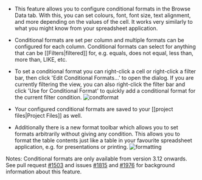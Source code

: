* This feature allows you to configure conditional formats in the Browse Data tab. With this, you can set colours, font, font size, text alignment, and more depending on the values of the cell. It works very similarly to what you might know from your spreadsheet application.

* Conditional formats are set per column and multiple formats can be configured for each column. Conditional formats can select for anything that can be [[Filters|filtered]] for, e.g. equals, does not equal, less than, more than, LIKE, etc.

* To set a conditional format you can right-click a cell or right-click a filter bar, then click 'Edit Conditional Formats...' to open the dialog. If you are currently filtering the view, you can also right-click the filter bar and click 'Use for Conditional Format' to quickly add a conditional format for the current filter condition.
![condformat](https://user-images.githubusercontent.com/3153504/76456084-c35ca000-63d6-11ea-8d28-7cef9374b9cc.png)

* Your configured conditional formats are saved to your [[project files|Project Files]] as well.

* Additionally there is a new format toolbar which allows you to set formats arbitrarily without giving any condition. This allows you to format the table contents just like a table in your favourite spreadsheet application, e.g. for presentations or printing.
![formatting](https://user-images.githubusercontent.com/3153504/76461572-6ebe2280-63e0-11ea-9f84-af37f97a89a2.png)

Notes: Conditional formats are only available from version 3.12 onwards. See pull request [#1503](https://github.com/sqlitebrowser/sqlitebrowser/pull/1503) and issues [#1815](https://github.com/sqlitebrowser/sqlitebrowser/issues/1815) and [#1976](https://github.com/sqlitebrowser/sqlitebrowser/issues/1976) for background information about this feature.